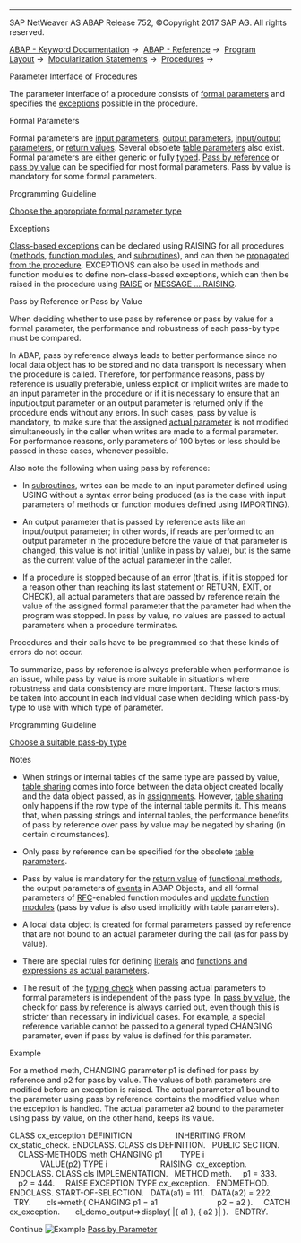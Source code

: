   

* * *

SAP NetWeaver AS ABAP Release 752, ©Copyright 2017 SAP AG. All rights reserved.

[ABAP - Keyword Documentation](javascript:call_link\('abenabap.htm'\)) →  [ABAP - Reference](javascript:call_link\('abenabap_reference.htm'\)) →  [Program Layout](javascript:call_link\('abenabap_program_layout.htm'\)) →  [Modularization Statements](javascript:call_link\('abenabap_language_modularization.htm'\)) →  [Procedures](javascript:call_link\('abenabap_language_procedures.htm'\)) → 

Parameter Interface of Procedures

The parameter interface of a procedure consists of [formal parameters](javascript:call_link\('abenformal_parameter_glosry.htm'\) "Glossary Entry") and specifies the [exceptions](javascript:call_link\('abenexception_glosry.htm'\) "Glossary Entry") possible in the procedure.

Formal Parameters

Formal parameters are [input parameters](javascript:call_link\('abeninput_parameter_glosry.htm'\) "Glossary Entry"), [output parameters](javascript:call_link\('abenoutput_parameter_glosry.htm'\) "Glossary Entry"), [input/output parameters](javascript:call_link\('abeninput_output_parameter_glosry.htm'\) "Glossary Entry"), or [return values](javascript:call_link\('abenreturn_value_glosry.htm'\) "Glossary Entry"). Several obsolete [table parameters](javascript:call_link\('abentable_parameter_glosry.htm'\) "Glossary Entry") also exist. Formal parameters are either generic or fully [typed](javascript:call_link\('abentyping_glosry.htm'\) "Glossary Entry"). [Pass by reference](javascript:call_link\('abenpass_by_reference_glosry.htm'\) "Glossary Entry") or [pass by value](javascript:call_link\('abenpass_by_value_glosry.htm'\) "Glossary Entry") can be specified for most formal parameters. Pass by value is mandatory for some formal parameters.

Programming Guideline

[Choose the appropriate formal parameter type](javascript:call_link\('abentype_formal_param_proc_guidl.htm'\) "Guideline")

Exceptions

[Class-based exceptions](javascript:call_link\('abenclass_based_exception_glosry.htm'\) "Glossary Entry") can be declared using RAISING for all procedures ([methods](javascript:call_link\('abenmethod_glosry.htm'\) "Glossary Entry"), [function modules](javascript:call_link\('abenfunction_module_glosry.htm'\) "Glossary Entry"), and [subroutines](javascript:call_link\('abensubroutine_glosry.htm'\) "Glossary Entry")), and can then be [propagated from the procedure](javascript:call_link\('abenexceptions_procedures.htm'\)). EXCEPTIONS can also be used in methods and function modules to define non-class-based exceptions, which can then be raised in the procedure using [RAISE](javascript:call_link\('abapraise_exception.htm'\)) or [MESSAGE ... RAISING](javascript:call_link\('abapmessage_raising.htm'\)).

Pass by Reference or Pass by Value

When deciding whether to use pass by reference or pass by value for a formal parameter, the performance and robustness of each pass-by type must be compared.

In ABAP, pass by reference always leads to better performance since no local data object has to be stored and no data transport is necessary when the procedure is called. Therefore, for performance reasons, pass by reference is usually preferable, unless explicit or implicit writes are made to an input parameter in the procedure or if it is necessary to ensure that an input/output parameter or an output parameter is returned only if the procedure ends without any errors. In such cases, pass by value is mandatory, to make sure that the assigned [actual parameter](javascript:call_link\('abenactual_parameter_glosry.htm'\) "Glossary Entry") is not modified simultaneously in the caller when writes are made to a formal parameter. For performance reasons, only parameters of 100 bytes or less should be passed in these cases, whenever possible.

Also note the following when using pass by reference:

-   In [subroutines](javascript:call_link\('abensubroutine_glosry.htm'\) "Glossary Entry"), writes can be made to an input parameter defined using USING without a syntax error being produced (as is the case with input parameters of methods or function modules defined using IMPORTING).

-   An output parameter that is passed by reference acts like an input/output parameter; in other words, if reads are performed to an output parameter in the procedure before the value of that parameter is changed, this value is not initial (unlike in pass by value), but is the same as the current value of the actual parameter in the caller.

-   If a procedure is stopped because of an error (that is, if it is stopped for a reason other than reaching its last statement or RETURN, EXIT, or CHECK), all actual parameters that are passed by reference retain the value of the assigned formal parameter that the parameter had when the program was stopped. In pass by value, no values are passed to actual parameters when a procedure terminates.

Procedures and their calls have to be programmed so that these kinds of errors do not occur.

To summarize, pass by reference is always preferable when performance is an issue, while pass by value is more suitable in situations where robustness and data consistency are more important. These factors must be taken into account in each individual case when deciding which pass-by type to use with which type of parameter.

Programming Guideline

[Choose a suitable pass-by type](javascript:call_link\('abentype_transf_formal_para_guidl.htm'\) "Guideline")

Notes

-   When strings or internal tables of the same type are passed by value, [table sharing](javascript:call_link\('abensharing_glosry.htm'\) "Glossary Entry") comes into force between the data object created locally and the data object passed, as in [assignments](javascript:call_link\('abenassignment_glosry.htm'\) "Glossary Entry"). However, [table sharing](javascript:call_link\('abentable_sharing_glosry.htm'\) "Glossary Entry") only happens if the row type of the internal table permits it. This means that, when passing strings and internal tables, the performance benefits of pass by reference over pass by value may be negated by sharing (in certain circumstances).

-   Only pass by reference can be specified for the obsolete [table parameters](javascript:call_link\('abentable_parameter_glosry.htm'\) "Glossary Entry").

-   Pass by value is mandatory for the [return value](javascript:call_link\('abenreturn_value_glosry.htm'\) "Glossary Entry") of [functional methods](javascript:call_link\('abenfunctional_method_glosry.htm'\) "Glossary Entry"), the output parameters of [events](javascript:call_link\('abenevent_glosry.htm'\) "Glossary Entry") in ABAP Objects, and all formal parameters of [RFC](javascript:call_link\('abenrfc_glosry.htm'\) "Glossary Entry")\-enabled function modules and [update function modules](javascript:call_link\('abenupdate_function_module_glosry.htm'\) "Glossary Entry") (pass by value is also used implicitly with table parameters).

-   A local data object is created for formal parameters passed by reference that are not bound to an actual parameter during the call (as for pass by value).

-   There are special rules for defining [literals](javascript:call_link\('abentyping_literals.htm'\)) and [functions and expressions as actual parameters](javascript:call_link\('abentyping_arith_expr.htm'\)).

-   The result of the [typing check](javascript:call_link\('abentyping_check.htm'\)) when passing actual parameters to formal parameters is independent of the pass type. In [pass by value](javascript:call_link\('abenpass_by_value_glosry.htm'\) "Glossary Entry"), the check for [pass by reference](javascript:call_link\('abenpass_by_reference_glosry.htm'\) "Glossary Entry") is always carried out, even though this is stricter than necessary in individual cases. For example, a special reference variable cannot be passed to a general typed CHANGING parameter, even if pass by value is defined for this parameter.

Example

For a method meth, CHANGING parameter p1 is defined for pass by reference and p2 for pass by value. The values of both parameters are modified before an exception is raised. The actual parameter a1 bound to the parameter using pass by reference contains the modified value when the exception is handled. The actual parameter a2 bound to the parameter using pass by value, on the other hand, keeps its value.

CLASS cx\_exception DEFINITION
                   INHERITING FROM cx\_static\_check.
ENDCLASS.
CLASS cls DEFINITION.
  PUBLIC SECTION.
    CLASS-METHODS meth CHANGING p1        TYPE i
                                VALUE(p2) TYPE i
                       RAISING  cx\_exception.
ENDCLASS.
CLASS cls IMPLEMENTATION.
  METHOD meth.
    p1 = 333.
    p2 = 444.
    RAISE EXCEPTION TYPE cx\_exception.
  ENDMETHOD.
ENDCLASS.
START-OF-SELECTION.
  DATA(a1) = 111.
  DATA(a2) = 222.
  TRY.
      cls=>meth( CHANGING p1 = a1
                          p2 = a2 ).
    CATCH cx\_exception.
      cl\_demo\_output=>display( |{ a1 }, { a2 }| ).
  ENDTRY.

Continue
![Example](exa.gif "Example") [Pass by Parameter](javascript:call_link\('abenprocedure_param_abexa.htm'\))